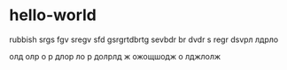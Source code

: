 # hello-world
rubbish
srgs fgv sregv sfd gsrgrtdbrtg sevbdr br dvdr
s regr dsvрл
лдрло 
 
  олд олр о
  р длор ло р
   долрлд
 ж ожощшодж о
  лджлолж

